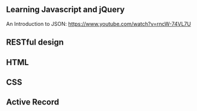 <h2>Learning Javascript and jQuery</h2>

An Introduction to JSON: https://www.youtube.com/watch?v=rncW-74VL7U

<h2>RESTful design</h2>
<h2>HTML</h2>
<h2>CSS</h2>
<h2>Active Record</h2>

